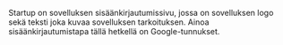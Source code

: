 Startup on sovelluksen sisäänkirjautumissivu, jossa on sovelluksen logo sekä teksti joka kuvaa sovelluksen tarkoituksen. Ainoa sisäänkirjautumistapa tällä hetkellä on Google-tunnukset.